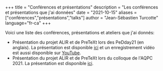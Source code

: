 +++
title = "Conférences et présentations"
description = "Les conférences et présentations que j'ai données"
date = "2021-10-15"
aliases = ["conférences","présentations","talks"]
author = "Jean-Sébastien Turcotte"
language="fr-ca"
+++

Voici une liste des conférences, présentations et ateliers que j'ai donnés:

* Présentation du projet ALIR et de PreTeXt lors des PeDday21 (en anglais). La présentation est disponible [ici](https://pedday21-jsturcotte.profweb.ca/frontmatter-1.html) et un enregistrement vidéo est aussi disponible sur [YouTube](https://www.youtube.com/watch?v=_c45HP8F108).
* Présentation du projet ALIR et de PreTeXt lors du colloque de  l'AQPC 2021. La présentation est disponible [ici](https://lm21s-jsturcotte.profweb.ca/les-manuels-du-21e-siecle.html).
